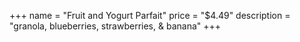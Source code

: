 +++
name = "Fruit and Yogurt Parfait"
price = "$4.49"
description = "granola, blueberries, strawberries, & banana"
+++

